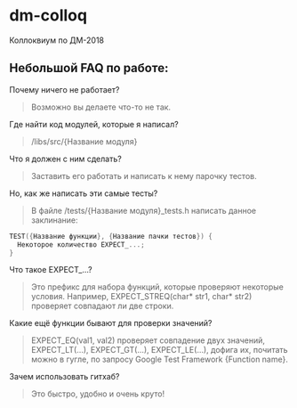# dm-colloq
Коллоквиум по ДМ-2018

## Небольшой FAQ по работе:

Почему ничего не работает?
>Возможно вы делаете что-то не так.

Где найти код модулей, которые я написал?
>/libs/src/{Название модуля}

Что я должен с ним сделать?
>Заставить его работать и написать к нему парочку тестов.

Но, как же написать эти самые тесты?
>В файле /tests/{Название модуля}_tests.h написать данное заклинание:

```C
TEST({Название функции}, {Название пачки тестов}) {
  Некоторое количество EXPECT_...;
}
```

Что такое EXPECT_...?
>Это префикс для набора функций, которые проверяют некоторые условия. Например, EXPECT_STREQ(char* str1, char* str2) проверяет совпадают
ли две строки.

Какие ещё функции бывают для проверки значений?
>EXPECT_EQ(val1, val2) проверяет совпадение двух значений,
>EXPECT_LT(...), EXPECT_GT(...), EXPECT_LE(...), дофига их, почитать можно в гугле, по запросу Google Test Framework {Function name}.

Зачем использовать гитхаб?
> Это быстро, удобно и очень круто!
